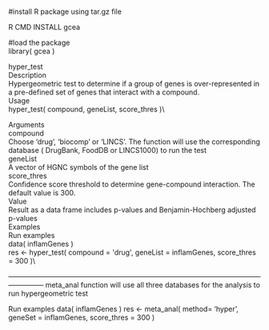#install R package using tar.gz file

R CMD INSTALL gcea

#load the package\
library( gcea )

hyper_test\
Description\
Hypergeometric test to determine if a group of genes is over-represented in a pre-defined set of genes that interact with a compound.\
Usage\
hyper_test( compound, geneList, score_thres )\

Arguments\
compound\
 Choose ‘drug’, ‘biocomp’ or ‘LINCS’. The function will use the corresponding database ( DrugBank, FoodDB or LINCS1000) to run the test\
geneList\
A vector of HGNC symbols of the gene list\
score_thres\
  Confidence score threshold to determine gene-compound interaction. The default value is 300.\
Value\
Result as a data frame includes p-values and Benjamin-Hochberg adjusted p-values\
Examples\
Run examples\
data( inflamGenes )\
res <- hyper_test( compound = 'drug', geneList = inflamGenes, score_thres = 300 )\

—————————————————————————————————————————
meta_anal function will use all three databases for the analysis to run hypergeometric test  

Run examples
data( inflamGenes )
res <- meta_anal( method= ‘hyper’, geneSet = inflamGenes, score_thres = 300 )

